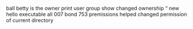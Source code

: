 ball
betty is the owner
print user 
group show
changed ownership 
“
new
hello executable all
007 bond 
753 premissions
helped
 changed permission of current directory
